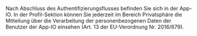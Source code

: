 Nach Abschluss des Authentifizierungsflusses befinden Sie sich in der App-IO. In der Profil-Sektion können Sie jederzeit im Bereich Privatsphäre die Mitteilung über die Verarbeitung der personenbezogenen Daten der Benutzer der App-IO einsehen (Art. 13 der EU-Verordnung Nr. 2016/679).